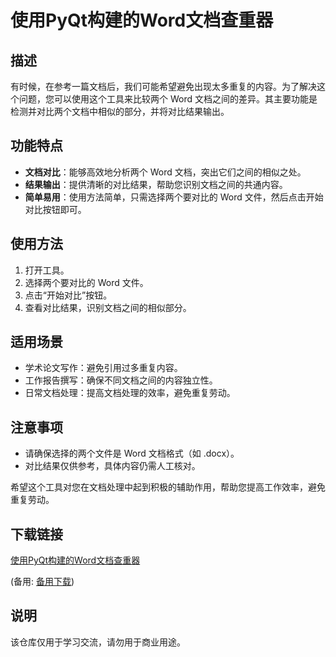 # 使用PyQt构建的Word文档查重器

## 描述

有时候，在参考一篇文档后，我们可能希望避免出现太多重复的内容。为了解决这个问题，您可以使用这个工具来比较两个 Word 文档之间的差异。其主要功能是检测并对比两个文档中相似的部分，并将对比结果输出。

## 功能特点

- **文档对比**：能够高效地分析两个 Word 文档，突出它们之间的相似之处。
- **结果输出**：提供清晰的对比结果，帮助您识别文档之间的共通内容。
- **简单易用**：使用方法简单，只需选择两个要对比的 Word 文件，然后点击开始对比按钮即可。

## 使用方法

1. 打开工具。
2. 选择两个要对比的 Word 文件。
3. 点击“开始对比”按钮。
4. 查看对比结果，识别文档之间的相似部分。

## 适用场景

- 学术论文写作：避免引用过多重复内容。
- 工作报告撰写：确保不同文档之间的内容独立性。
- 日常文档处理：提高文档处理的效率，避免重复劳动。

## 注意事项

- 请确保选择的两个文件是 Word 文档格式（如 .docx）。
- 对比结果仅供参考，具体内容仍需人工核对。

希望这个工具对您在文档处理中起到积极的辅助作用，帮助您提高工作效率，避免重复劳动。

## 下载链接
[使用PyQt构建的Word文档查重器](https://pan.quark.cn/s/ed90bc52494c) 

(备用: [备用下载](https://pan.baidu.com/s/1Z3PLtKByzOOAHi7H7h5fAA?pwd=1234))

## 说明

该仓库仅用于学习交流，请勿用于商业用途。
